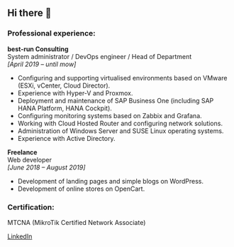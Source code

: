 ## Hi there 👋

### Professional experience:
**best-run Consulting**  
System administrator / DevOps engineer / Head of Department  
*[April 2019 – until mow]*
- Configuring and supporting virtualised environments based on VMware (ESXi, vCenter, Cloud Director).
- Experience with Hyper-V and Proxmox.
- Deployment and maintenance of SAP Business One (including SAP HANA Platform, HANA Cockpit).
- Configuring monitoring systems based on Zabbix and Grafana.
- Working with Cloud Hosted Router and configuring network solutions.
- Administration of Windows Server and SUSE Linux operating systems.
- Experience with Active Directory.

**Freelance**  
Web developer  
*[June 2018 – August 2019]*
- Development of landing pages and simple blogs on WordPress.
- Development of online stores on OpenCart.

### Certification:
MTCNA (MikroTik Certified Network Associate)

[LinkedIn](https://www.linkedin.com/in/maxym-yurkevych-01509a195/)

<!--
**Makes-MS/Makes-MS** is a ✨ _special_ ✨ repository because its `README.md` (this file) appears on your GitHub profile.

Here are some ideas to get you started:

- 🔭 I’m currently working on ...
- 🌱 I’m currently learning ...
- 👯 I’m looking to collaborate on ...
- 🤔 I’m looking for help with ...
- 💬 Ask me about ...
- 📫 How to reach me: ...
- 😄 Pronouns: ...
- ⚡ Fun fact: ...
-->

